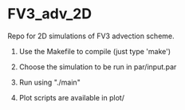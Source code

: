 # FV3_adv_2D
Repo for 2D simulations of FV3 advection scheme.

1) Use the Makefile to compile (just type 'make')

2) Choose the simulation to be run in par/input.par

3) Run using "./main"

4) Plot scripts are available in plot/



